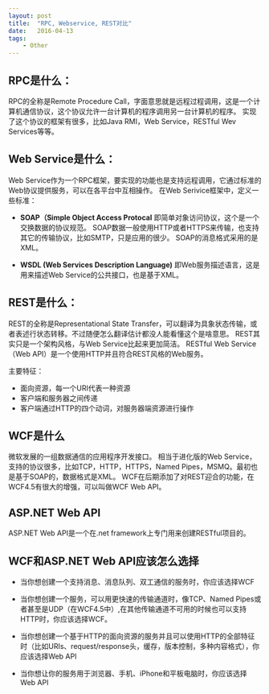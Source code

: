 ```yaml
---
layout: post
title:  "RPC, Webservice, REST对比"
date:   2016-04-13
tags: 
    - Other
---
```


## RPC是什么：
RPC的全称是Remote Procedure Call，字面意思就是远程过程调用，这是一个计算机通信协议，这个协议允许一台计算机的程序调用另一台计算机的程序。
实现了这个协议的框架有很多，比如Java RMI，Web Service，RESTful Wev Services等等。

## Web Service是什么：
Web Service作为一个RPC框架，要实现的功能也是支持远程调用，它通过标准的Web协议提供服务，可以在各平台中互相操作。
在Web Serivice框架中，定义一些标准：

* __SOAP（Simple Object Access Protocal__
即简单对象访问协议，这个是一个交换数据的协议规范。
SOAP数据一般使用HTTP或者HTTPS来传输，也支持其它的传输协议，比如SMTP，只是应用的很少。
SOAP的消息格式采用的是XML。

* __WSDL (Web Services Description Language)__
即Web服务描述语言，这是用来描述Web Service的公共接口，也是基于XML。

## REST是什么：
REST的全称是Representational State Transfer，可以翻译为具象状态传输，或者表述行状态转移。不过随便怎么翻译估计都没人能看懂这个是啥意思。
REST其实只是一个架构风格，与Web Service比起来更加简洁。
RESTful Web Service（Web API）是一个使用HTTP并且符合REST风格的Web服务。

主要特征：

* 面向资源，每一个URI代表一种资源
* 客户端和服务器之间传递
* 客户端通过HTTP的四个动词，对服务器端资源进行操作


## WCF是什么
微软发展的一组数据通信的应用程序开发接口。
相当于进化版的Web Service，支持的协议很多，比如TCP，HTTP，HTTPS，Named Pipes，MSMQ。最初也是基于SOAP的，数据格式是XML。
WCF在后期添加了对REST迎合的功能，在WCF4.5有很大的增强，可以叫做WCF Web API。

## ASP.NET Web API
ASP.NET Web API是一个在.net framework上专门用来创建RESTful项目的。

## WCF和ASP.NET Web API应该怎么选择

* 当你想创建一个支持消息、消息队列、双工通信的服务时，你应该选择WCF

* 当你想创建一个服务，可以用更快速的传输通道时，像TCP、Named Pipes或者甚至是UDP（在WCF4.5中）,在其他传输通道不可用的时候也可以支持HTTP时，你应该选择WCF。

* 当你想创建一个基于HTTP的面向资源的服务并且可以使用HTTP的全部特征时（比如URIs、request/response头，缓存，版本控制，多种内容格式），你应该选择Web API

* 当你想让你的服务用于浏览器、手机、iPhone和平板电脑时，你应该选择Web API